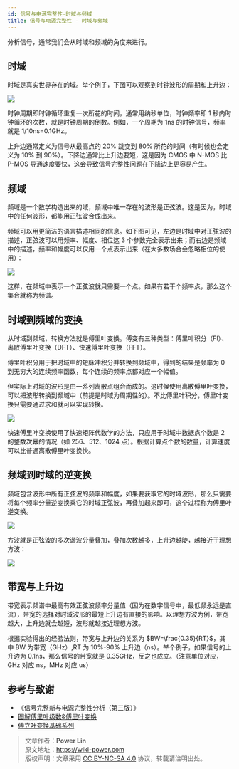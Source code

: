 ```yaml
---
id: 信号与电源完整性-时域与频域
title: 信号与电源完整性 - 时域与频域
---
```


分析信号，通常我们会从时域和频域的角度来进行。

## 时域

时域是真实世界存在的域。举个例子，下图可以观察到时钟波形的周期和上升边：

![](https://wiki-media-1253965369.cos.ap-guangzhou.myqcloud.com/img/20220102151315.png)

时钟周期即时钟循环重复一次所花的时间，通常用纳秒单位，时钟频率即 1 秒内时钟循环的次数，就是时钟周期的倒数。例如，一个周期为 1ns 的时钟信号，频率就是 1/10ns=0.1GHz。

上升边通常定义为信号从最高点的 20% 跳变到 80% 所花的时间（有时候也会定义为 10% 到 90%）。下降边通常比上升边要短，这是因为 CMOS 中 N-MOS 比 P-MOS 导通速度要快，这会导致信号完整性问题在下降边上更容易产生。

## 频域

频域是一个数学构造出来的域，频域中唯一存在的波形是正弦波。这是因为，时域中的任何波形，都能用正弦波合成出来。

频域可以用更简洁的语言描述相同的信息。如下图可见，左边是时域中对正弦波的描述，正弦波可以用频率、幅度、相位这 3 个参数完全表示出来；而右边是频域中的描述，频率和幅度可以仅用一个点表示出来（在大多数场合会忽略相位的使用）：

![](https://wiki-media-1253965369.cos.ap-guangzhou.myqcloud.com/img/20220102152736.png)

这样，在频域中表示一个正弦波就只需要一个点。如果有若干个频率点，那么这个集合就称为频谱。

## 时域到频域的变换

从时域到频域，转换方法就是傅里叶变换。傅变有三种类型：傅里叶积分（FI）、离散傅里叶变换（DFT）、快速傅里叶变换（FFT）。

傅里叶积分用于把时域中的短脉冲积分并转换到频域中，得到的结果是频率为 0 到无穷大的连续频率函数，每个连续的频率点都对应一个幅值。

但实际上时域的波形是由一系列离散点组合而成的。这时候使用离散傅里叶变换，可以把波形转换到频域中（前提是时域为周期性的）。不比傅里叶积分，傅里叶变换只需要通过求和就可以实现转换。

![](https://wiki-media-1253965369.cos.ap-guangzhou.myqcloud.com/img/20220102170627.png)

快速傅里叶变换使用了快速矩阵代数学的方法，只应用于时域中数据点个数是 2 的整数次幂的情况（如 256、512、1024 点）。根据计算点个数的数量，计算速度可以比普通离散傅里叶变换快。

## 频域到时域的逆变换

频域包含波形中所有正弦波的频率和幅度，如果要获取它的时域波形，那么只需要将每个频率分量逆变换乘它的时域正弦波，再叠加起来即可，这个过程称为傅里叶逆变换。

![](https://wiki-media-1253965369.cos.ap-guangzhou.myqcloud.com/img/20220102175324.png)

方波就是正弦波的多次谐波分量叠加，叠加次数越多，上升边越陡，越接近于理想方波：

![](https://wiki-media-1253965369.cos.ap-guangzhou.myqcloud.com/img/20220102175530.png)

## 带宽与上升边

带宽表示频谱中最高有效正弦波频率分量值（因为在数字信号中，最低频永远是直流），带宽的选择对时域波形的最短上升边有直接的影响。以理想方波为例，带宽越大，上升边就会越短，波形就越接近理想方波。

根据实验得出的经验法则，带宽与上升边的关系为 $BW=\frac{0.35}{RT}$，其中 BW 为带宽（GHz）,RT 为 10%-90% 上升边（ns）。举个例子，如果信号的上升边为 0.1ns，那么信号的带宽就是 0.35GHz，反之也成立。（注意单位对应，GHz 对应 ns，MHz 对应 us）

## 参考与致谢

- 《信号完整新与电源完整性分析（第三版）》
- [图解傅里叶级数&傅里叶变换](https://www.youtube.com/watch?v=q31UcMOuds4)
- [傅立叶变换基础系列](https://www.youtube.com/watch?v=_3D2yPVlh-w&list=PLEUKC88yR4_al2oa2LF0SKS2RPpxmWg3n)

> 文章作者：**Power Lin**  
> 原文地址：<https://wiki-power.com>  
> 版权声明：文章采用 [CC BY-NC-SA 4.0](https://creativecommons.org/licenses/by/4.0/deed.zh) 协议，转载请注明出处。
